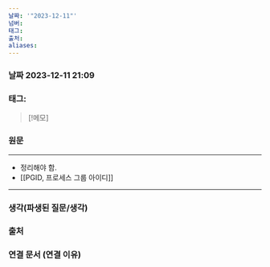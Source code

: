 ```yaml
---
날짜: '"2023-12-11"'
넘버: 
태그: 
출처: 
aliases:
---
```

### 날짜  2023-12-11 21:09

### 태그:

>[!메모]
>

### 원문
---
- 정리해야 함.
- [[PGID, 프로세스 그룹 아이디]]


---
### 생각(파생된 질문/생각)

### 출처

### 연결 문서 (연결 이유)
